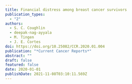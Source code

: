 ```yaml
---
title: Financial distress among breast cancer survivors
publication_types:
  - "2"
authors:
  - S. C. Coughlin
  - deepak-nag-ayyala
  - M. Tingen
  - J. E. Cortes
doi: https://doi.org/10.25082/CCR.2020.01.004
publication: "*Current Cancer Reports*"
abstract: ""
draft: false
featured: false
date: 2020-01-01
publishDate: 2021-11-08T03:10:11.569Z
---
```

